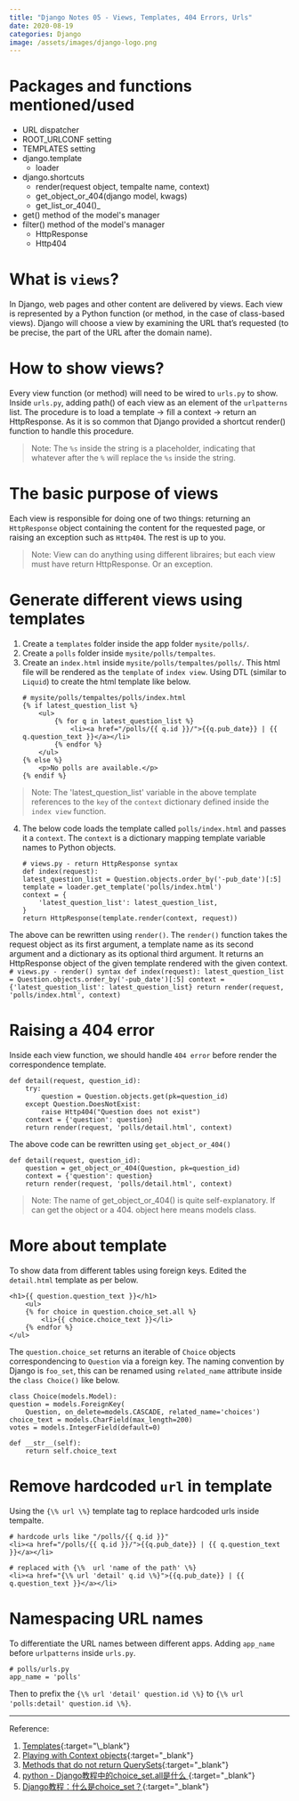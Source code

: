 ```yaml
---
title: "Django Notes 05 - Views, Templates, 404 Errors, Urls"
date: 2020-08-19
categories: Django
image: /assets/images/django-logo.png
---
```

# Packages and functions mentioned/used 
- URL dispatcher
- ROOT_URLCONF setting
- TEMPLATES setting
- django.template
	- loader
- django.shortcuts
	- render(request object, tempalte name, context)
	- get_object_or_404(django model, kwags)
	- get_list_or_404()_
- get() method of the model's manager
- filter() method of the model's manager
	- HttpResponse
	- Http404

# What is `views`?  
In Django, web pages and other content are delivered by views. Each view is represented by a Python function (or method, in the case of class-based views). Django will choose a view by examining the URL that’s requested (to be precise, the part of the URL after the domain name).  
   
   
# How to show views?  
Every view function (or method) will need to be wired to `urls.py` to show. Inside `urls.py`, adding path() of each view as an element of the `urlpatterns` list. The procedure is to load a template -> fill a context -> return an HttpResponse. As it is so common that Django provided a shortcut render() function to handle this procedure.    

> Note: The `%s` inside the string is a placeholder, indicating that whatever after the `%` will replace the `%s` inside the string.  


# The basic purpose of views  
Each view is responsible for doing one of two things: returning an `HttpResponse` object containing the content for the requested page, or raising an exception such as `Http404`. The rest is up to you.  
> Note: View can do anything using different libraires; but each view must have return HttpResponse. Or an exception.  


# Generate different views using templates  
1.	Create a `templates` folder inside the app folder `mysite/polls/`.  
2. 	Create a `polls` folder inside `mysite/polls/tempaltes`.
3. 	Create an `index.html` inside `mysite/polls/tempaltes/polls/`. This html file will be rendered as the `template` of `index view`. Using DTL (similar to `Liquid`) to create the html template like below. 
	```
	# mysite/polls/tempaltes/polls/index.html
	{% if latest_question_list %}
        <ul>
            {% for q in latest_question_list %}
                <li><a href="/polls/{{ q.id }}/">{{q.pub_date}} | {{ q.question_text }}</a></li>
            {% endfor %}
        </ul>
    {% else %}
        <p>No polls are available.</p>
    {% endif %}
	```
> Note: The 'latest_question_list' variable in the above template references to the `key` of the `context` dictionary defined inside the `index view` function.   
4.	The below code loads the template called `polls/index.html` and passes it a `context`. The `context` is a dictionary mapping template variable names to Python objects. 
	```
	# views.py - return HttpResponse syntax
	def index(request):
    latest_question_list = Question.objects.order_by('-pub_date')[:5]
    template = loader.get_template('polls/index.html')
    context = {
        'latest_question_list': latest_question_list,
    }
    return HttpResponse(template.render(context, request))
	```  
The above can be rewritten using `render()`. The `render()` function takes the request object as its first argument, a template name as its second argument and a dictionary as its optional third argument. 
It returns an HttpResponse object of the given template rendered with the given context.  
	```
	# views.py - render() syntax
	def index(request):
    latest_question_list = Question.objects.order_by('-pub_date')[:5]
    context = {'latest_question_list': latest_question_list}
    return render(request, 'polls/index.html', context)
	```

# Raising a 404 error  
Inside each view function, we should handle `404 error` before render the correspondence template.  
```
def detail(request, question_id):
    try:
        question = Question.objects.get(pk=question_id)
    except Question.DoesNotExist:
        raise Http404("Question does not exist")
    context = {'question': question}
    return render(request, 'polls/detail.html', context)
```
The above code can be rewritten using `get_object_or_404()`  
```
def detail(request, question_id):
    question = get_object_or_404(Question, pk=question_id)
    context = {'question': question}
    return render(request, 'polls/detail.html', context)
```
> Note: The name of get_object_or_404() is quite self-explanatory. If can get the object or a 404. object here means models class.

# More about template  
To show data from different tables using foreign keys. Edited the `detail.html` template as per below.  
``` 
<h1>{{ question.question_text }}</h1>
	<ul>
	{% for choice in question.choice_set.all %}
    	<li>{{ choice.choice_text }}</li>
	{% endfor %}
</ul>
```  
The `question.choice_set` returns an iterable of `Choice` objects correspondencing to `Question` via a foreign key. The naming convention by Django is `foo_set`, this can be renamed using `related_name` attribute inside the `class Choice()` like below.
```
class Choice(models.Model):
question = models.ForeignKey(
    Question, on_delete=models.CASCADE, related_name='choices')
choice_text = models.CharField(max_length=200)
votes = models.IntegerField(default=0)

def __str__(self):
    return self.choice_text
```  

# Remove hardcoded `url` in template  
Using the `{\% url \%}` template tag to replace hardcoded urls inside tempalte. 
```
# hardcode urls like "/polls/{{ q.id }}"
<li><a href="/polls/{{ q.id }}/">{{q.pub_date}} | {{ q.question_text }}</a></li>

# replaced with {\%  url 'name of the path' \%}
<li><a href="{\% url 'detail' q.id \%}">{{q.pub_date}} | {{ q.question_text }}</a></li>
```  
# Namespacing URL names  
To differentiate the URL names between different apps. Adding `app_name` before `urlpatterns` inside `urls.py`.  
```
# polls/urls.py
app_name = 'polls'
```  
Then to prefix the `{\% url 'detail' question.id \%}` to `{\% url 'polls:detail' question.id \%}`. 

***
Reference:   
1. [Templates](https://docs.djangoproject.com/en/3.1/topics/templates/#:~:text=Django%20ships%20built%2Din%20backends,for%20the%20popular%20alternative%20Jinja2.){:target="\_blank"}  
2. [Playing with Context objects](https://docs.djangoproject.com/en/3.1/ref/templates/api/#playing-with-context){:target="\_blank"}
3. [Methods that do not return QuerySets](https://docs.djangoproject.com/en/3.1/ref/models/querysets/#django.db.models.query.QuerySet.get){:target="\_blank"}
4. [python - Django教程中的choice_set.all是什么
](https://www.coder.work/article/365574){:target="\_blank"}
5. [Django教程：什么是choice_set？](https://cloud.tencent.com/developer/ask/81697){:target="\_blank"}